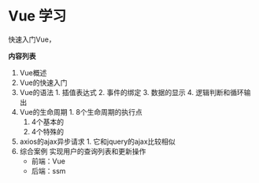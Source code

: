 # Vue 学习

快速入门Vue，

**内容列表**

  1. Vue概述
  2. Vue的快速入门
  3. Vue的语法
    1. 插值表达式
    2. 事件的绑定
    3. 数据的显示
    4. 逻辑判断和循环输出
  4. Vue的生命周期
    1. 8个生命周期的执行点
      1. 4个基本的
      2. 4个特殊的
  5. axios的ajax异步请求
    1. 它和jquery的ajax比较相似
  6. 综合案例
    实现用户的查询列表和更新操作
      * 前端：Vue
      * 后端：ssm
